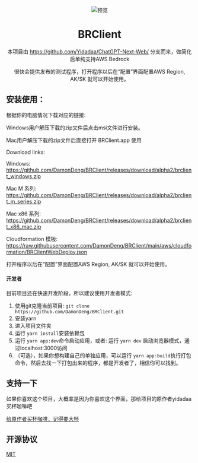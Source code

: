 <div align="center">
<img src="./app/icons/bedrock_32.svg" alt="预览"/>

<h1 align="center">BRClient</h1>

本项目由 https://github.com/Yidadaa/ChatGPT-Next-Web/ 分支而来，做简化后单纯支持AWS Bedrock

很快会提供发布的测试程序，打开程序以后在“配置”界面配置AWS Region, AK/SK 就可以开始使用。

</div>

## 安装使用：

根据你的电脑情况下载对应的链接:

Windows用户解压下载的zip文件后点击msi文件进行安装。

Mac用户解压下载的zip文件后直接打开 BRClient.app 使用

Download links:

Windows:
https://github.com/DamonDeng/BRClient/releases/download/alpha2/brclient_windows.zip

Mac M 系列:
https://github.com/DamonDeng/BRClient/releases/download/alpha2/brclient_m_series.zip

Mac x86 系列:
https://github.com/DamonDeng/BRClient/releases/download/alpha2/brclient_x86_mac.zip

Cloudformation 模板:
https://raw.githubusercontent.com/DamonDeng/BRClient/main/aws/cloudformation/BRClientWebDeploy.json

打开程序以后在“配置”界面配置AWS Region, AK/SK 就可以开始使用。

#### 开发者

目前项目还在快速开发阶段，所以建议使用开发者模式:

1. 使用git克隆当前项目: `git clone https://github.com/DamonDeng/BRClient.git`
2. 安装yarn
3. 进入项目文件夹
4. 运行 `yarn install`安装依赖包
5. 运行 `yarn app:dev`命令启动应用，或者:   运行 `yarn dev` 启动浏览器模式，通过localhost:3000访问
6. （可选），如果你想构建自己的单独应用，可以运行 `yarn app:build`执行打包命令，然后去找一下打包出来的程序，都是开发者了，相信你可以找到。


## 支持一下
如果你喜欢这个项目，大概率是因为你喜欢这个界面，那给项目的原作者yidadaa买杯咖啡吧

[给原作者买杯咖啡，记得要大杯](https://www.buymeacoffee.com/yidadaa)



## 开源协议

[MIT](https://opensource.org/license/mit/)
